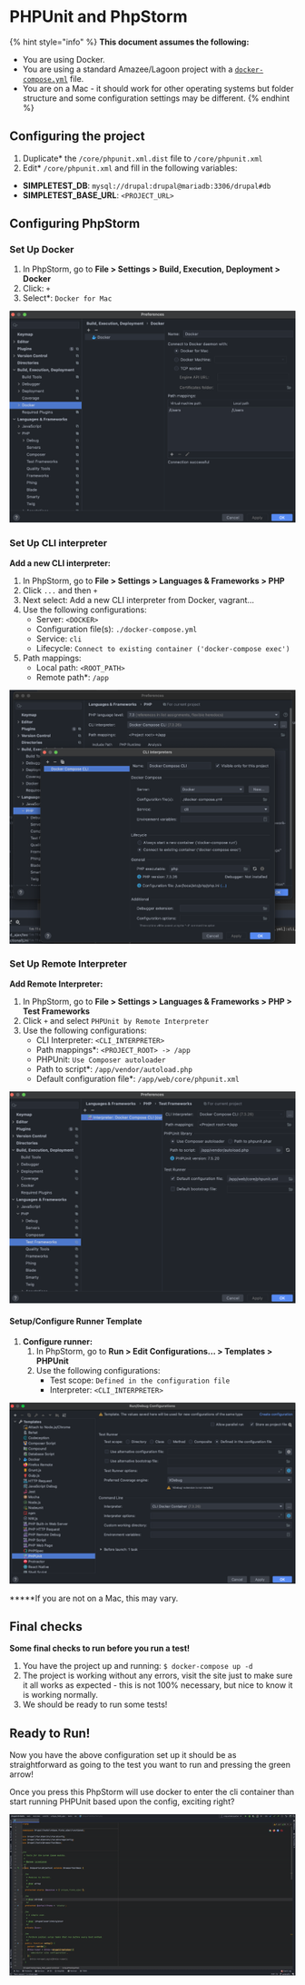 # PHPUnit and PhpStorm

{% hint style="info" %}
**This document assumes the following:** 

* You are using Docker. 
* You are using a standard Amazee/Lagoon project with a [`docker-compose.yml`](../using-lagoon-the-basics/docker-compose-yml.md) file. 
* You are on a Mac - it should work for other operating systems but folder structure and some configuration settings may be different.
{% endhint %}

## Configuring the project

1. Duplicate\* the `/core/phpunit.xml.dist` file to `/core/phpunit.xml`
2. Edit\* `/core/phpunit.xml` and fill in the following variables:

* **SIMPLETEST\_DB**: `mysql://drupal:drupal@mariadb:3306/drupal#db`
* **SIMPLETEST\_BASE\_URL**: `<PROJECT_URL>`

## Configuring PhpStorm

### Set Up Docker

1. In PhpStorm, go to **File &gt; Settings &gt; Build, Execution, Deployment &gt; Docker**
2. Click: `+`
3. Select\*: `Docker for Mac`

![Set Up Docker](../.gitbook/assets/1-docker-setup.png)



### Set Up CLI interpreter

**Add a new CLI interpreter:**

1. In PhpStorm, go to **File &gt; Settings &gt; Languages & Frameworks &gt; PHP**
2. Click `...` and then `+`
3. Next select: Add a new CLI interpreter from Docker, vagrant...
4. Use the following configurations:
   * Server: `<DOCKER>`
   * Configuration file\(s\): `./docker-compose.yml`
   * Service: `cli`
   * Lifecycle: `Connect to existing container ('docker-compose exec')`
5. Path mappings:
   * Local path: `<ROOT_PATH>`
   * Remote path\*: `/app`

![Add a new CLI interpreter:](../.gitbook/assets/2-cli-interpreter.png)



### **Set Up Remote Interpreter**

**Add Remote Interpreter:**

1. In PhpStorm, go to **File &gt; Settings &gt; Languages & Frameworks &gt; PHP &gt; Test Frameworks**
2. Click `+` and select `PHPUnit by Remote Interpreter`
3. Use the following configurations:
   * CLI Interpreter: `<CLI_INTERPRETER>`
   * Path mappings\*: `<PROJECT_ROOT> -> /app`
   * PHPUnit: `Use Composer autoloader`
   * Path to script\*: `/app/vendor/autoload.php`
   * Default configuration file\*: `/app/web/core/phpunit.xml`

![Add Remote Interpreter](../.gitbook/assets/3-remote-interpreter-setup.png)



#### Setup/Configure Runner Template <a id="Drupal:PHPUnitandPhpStorm-Setup/ConfigureRunnerTemplate"></a>

1. **Configure runner:**
   1. In PhpStorm, go to **Run &gt; Edit Configurations... &gt; Templates &gt; PHPUnit**
   2. Use the following configurations:
      * Test scope: `Defined in the configuration file`
      * Interpreter: `<CLI_INTERPRETER>`

![Configure runner](../.gitbook/assets/4-configure-runner.png)

**\***If you are not on a Mac, this may vary.

## Final checks

**Some final checks to run before you run a test!**

1. You have the project up and running:  `$ docker-compose up -d`
2. The project is working without any errors, visit the site just to make sure it all works as expected - this is not 100% necessary, but nice to know it is working normally.
3. We should be ready to run some tests!

## Ready to Run!

Now you have the above configuration set up it should be as straightforward as going to the test you want to run and pressing the green arrow! 

Once you press this PhpStorm will use docker to enter the cli container than start running PHPUnit based upon the config, exciting right?

![Here it is in action, look at it go!!](../.gitbook/assets/5-going-green-1-.gif)

